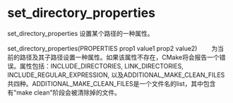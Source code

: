 set_directory_properties
===

set_directory_properties  设置某个路径的一种属性。

  set_directory_properties(PROPERTIES prop1 value1 prop2 value2)
　　为当前的路径及其子路径设置一种属性。如果该属性不存在，CMake将会报告一个错误。属性包括：INCLUDE_DIRECTORIES, LINK_DIRECTORIES, INCLUDE_REGULAR_EXPRESSION, 以及ADDITIONAL_MAKE_CLEAN_FILES共四种。ADDITIONAL_MAKE_CLEAN_FILES是一个文件名的list，其中包含有"make clean"阶段会被清除掉的文件。

